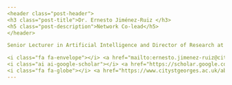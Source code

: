 ```yaml
---
<header class="post-header">
<h3 class="post-title">Dr. Ernesto Jiménez-Ruiz </h3>
<h5 class="post-description">Network Co-lead</h5>
</header>

Senior Lecturer in Artificial Intelligence and Director of Research at City St George's, University of London affiliated to the Research Center for Artificial Intelligence.

<i class="fa fa-envelope"></i> <a href="mailto:ernesto.jimenez-ruiz@citystgeorges.ac.uk">Email</a> <br />
<i class="ai ai-google-scholar"></i> <a href="https://scholar.google.com/citations?user=07ioke0AAAAJ&hl=en&oi=sra">Google Scholar</a> <br />
<i class="fa fa-globe"></i> <a href="https://www.citystgeorges.ac.uk/about/people/academics/ernesto-jimenez-ruiz">Homepage</a>
---
```

